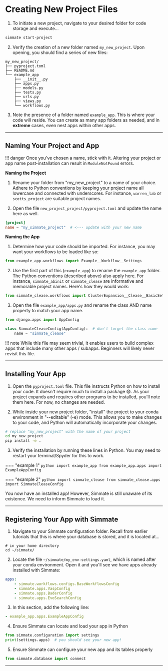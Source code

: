 # Creating New Project Files

1. To initiate a new project, navigate to your desired folder for code storage and execute...
``` bash
simmate start-project
```

2. Verify the creation of a new folder named `my_new_project`. Upon opening, you should find a series of new files:
```
my_new_project/
├── pyproject.toml
├── README.md
└── example_app
    ├── __init__.py
    ├── apps.py
    ├── models.py
    ├── tests.py
    ├── urls.py
    ├── views.py
    └── workflows.py
```

3. Note the presence of a folder named `example_app`. This is where your code will reside. You can create as many app folders as needed, and in **extreme** cases, even nest apps within other apps.

-------------------------------------------------------------------------------

## Naming Your Project and App

!!! danger
    Once you've chosen a name, stick with it. Altering your project or app name post-installation can result in `ModuleNotFound` errors.

**Naming the Project**

1. Rename your folder from "my_new_project" to a name of your choice. Adhere to Python conventions by keeping your project name all lowercase and connected with underscores. For instance, `warren_lab` or `scotts_project` are suitable project names.

2. Open the file `new_project_project/pyproject.toml` and update the name here as well.
``` toml
[project]
name = "my_simmate_project"  # <--- update with your new name
```

**Naming the App**

1. Determine how your code should be imported. For instance, you may want your workflows to be loaded like so:
``` python
from example_app.workflows import Example__Workflow__Settings
```

2. Use the first part of this (`example_app`) to rename the `example_app` folder. The Python conventions (described above) also apply here. For instance, `simmate_abinit` or `simmate_clease` are informative and memorable project names. Here's how they would work:
``` python
from simmate_clease.workflows import ClusterExpansion__Clease__BasicSettings
```

3. Open the file `example_app/apps.py` and rename the class AND name property to match your app name.
``` python
from django.apps import AppConfig

class SimmateCleaseConfig(AppConfig):  # don't forget the class name
    name = "simmate_clease"
```

!!! note
    While this file may seem trivial, it enables users to build complex apps that
    include many other apps / subapps. Beginners will likely never revisit this
    file.

-------------------------------------------------------------------------------

## Installing Your App

1. Open the `pyproject.toml` file. This file instructs Python on how to install your code. It doesn't require much to install a package :smile:. As your project expands and requires other programs to be installed, you'll note them here. For now, no changes are needed.

2. While inside your new project folder, "install" the project to
your conda environment in "--editable" (-e) mode. This allows you to make changes to your code, and Python will automatically incorporate your changes.
``` bash
# replace "my_new_project" with the name of your project
cd my_new_project
pip install -e .
```

3. Verify the installation by running these lines in Python. You may need to restart your terminal/Spyder for this to work.

=== "example 1"
    ``` python
    import example_app
    from example_app.apps import ExampleAppConfig
    ```

=== "example 2"
    ``` python
    import simmate_clease
    from simmate_clease.apps import SimmateCleaseConfig
    ```

You now have an installed app! However, Simmate is still unaware
of its existence. We need to inform Simmate to load it.

-------------------------------------------------------------------------------

## Registering Your App with Simmate

1. Navigate to your Simmate configuration folder. Recall from earlier tutorials that
this is where your database is stored, and it is located at...
```
# in your home directory
cd ~/simmate/
```

2. Locate the file `~/simmate/my_env-settings.yaml`, which is named after your
conda environment. Open it and you'll see we have apps already installed
with Simmate:
``` yaml
apps:
    - simmate.workflows.configs.BaseWorkflowsConfig
    - simmate.apps.VaspConfig
    - simmate.apps.BaderConfig
    - simmate.apps.EvoSearchConfig
```

3. In this section, add the following line:
``` yaml
- example_app.apps.ExampleAppConfig
```

4. Ensure Simmate can locate and load your app in Python
``` python
from simmate.configuration import settings
print(settings.apps)  # you should see your new app!
```

5. Ensure Simmate can configure your new app and its tables properly
``` python
from simmate.database import connect
```

-------------------------------------------------------------------------------